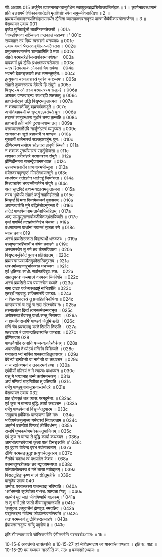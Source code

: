 श्रीः
अध्यायः 015
अर्जुनेन व्यासनारदभावानुरोधेन स्वप्रयुक्तब्रह्मशिरोस्त्रप्रतिसंहारः ॥ 1 ॥ कृष्णेनाश्वत्थामानं प्रति उत्तरागर्भे ऐषीकास्त्रपातेऽपि मृतशिशोः स्वेन समुज्जीवनप्रतिज्ञा ॥ 2 ॥ ब्रह्मचर्याभावादस्त्रप्रतिसंहारासमर्थेन द्रौणिना व्यासकृष्णावनादृस्य पाण्वगर्भेष्वैषीकास्त्रोत्सर्जनम् ॥ 3 ॥
वैशम्पायन उवाच 	001  
दृष्टैव मुनिशार्दूलौ तावग्निसमतेजसौ ।	001a  
\'गाण्डीवधन्वा सञ्चिन्त्य प्राप्तकालं महारथः ।\'	001c  
सञ्जहार शरं दिव्यं त्वरमाणो धनञ्जयः ॥	001e  
उवाच वचनं श्रेष्ठस्तावृषी प्राञ्जलिस्तदा ।	002a  
प्रमुक्तमस्त्रमस्त्रेण शाम्यतामिति वै मया ॥	002c  
संहृते परमास्त्रेऽस्मिन्सर्वानस्मानशेषतः ।	003a  
पापकर्मा ध्रुवं द्रौणिः प्रधक्ष्यत्यस्त्रतेजसा ॥	003c  
यदत्र हितमस्माकं लोकानां चैव सर्वथा ।	004a  
भवन्तौ देवसङ्काशौ तथा सम्मन्तुमर्हतः ॥	004c  
इत्युक्त्वा सञ्जहारास्त्रं पुनरेव धनञ्जयः ।	005a  
संहारो दुष्करस्तस्य देवैरपि हि संयुगे ॥	005c  
विसृष्टस्य रणे तस्य परमास्त्रस्य सङ्ग्रहे ।	006a  
अशक्तः पाण्डवादन्यः साक्षादपि शतक्रतुः ॥	006c  
ब्रह्मतेजोद्भवं तद्धि विसृष्टमकृतात्मना ।	007a  
न शक्यमावर्तयितुं ब्रह्मचर्यव्रतादृते ॥	007c  
अचीर्णब्रह्मचर्यो यः सृष्ट्वाऽऽवर्तयते पुनः ।	008a  
तदस्त्रं सानुबन्धस्य मूर्धानं तस्य कृन्तति ॥	008c  
ब्रह्मचारी व्रती चापि दुरवापमवाप्य तत् ।	009a  
परमव्यसनार्तोऽपि नार्जुनोऽस्त्रं व्यमुञ्चत ॥	009c  
सत्यव्रतधरः शूरो ब्रह्मचारी च पाण्डवः ।	010a  
गुरुवर्ती च तेनास्त्रं सञ्जहारार्जुनः पुनः ॥	010c  
द्रौणिरप्यथ सम्प्रेक्ष्य सोऽन्तरा तावृषी स्थितौ ।	011a  
न शशाक पुनर्घोरमस्त्रं संहर्तुमोजसा ॥	011c  
अशक्तः प्रतिसंहारे परमास्त्रस्य संयुगे ।	012a  
द्रौणिर्दीनमना राजन्द्वैपायनमभाषत ॥	012c  
उत्तमव्यसनार्तेन प्राणत्राणमभीप्सुना ।	013a  
मयैतदस्त्रमुत्सृष्टं भीमसेनभयान्मुने ॥	013c  
अधर्मश्च कृतोऽनेन धार्तराष्ट्रं जिघांसता ।	014a  
मिथ्याचारेण भगवन्भीमसेनेन संयुगे ॥	014c  
अतः सृष्टमिदं ब्रह्मन्मयाऽस्त्रमकृतात्मना ।	015a  
तस्य भूयोऽपि संहारं कर्तुं नाहमिहोत्सहे ॥	015c  
निसृष्टं हि मया दिव्यमेतदस्त्रं दुरासदम् ।	016a  
अपाण्डवायेति मुने वह्नितेजोऽनुमन्त्र्य वै ॥	016c  
तदिदं पाण्डवेयानामन्तायैवाभिसंहितम् ।	017a  
अद्य पाण्डुसुतान्सर्वाञ्जीविताद्भ्रंशयिष्यति ॥	017c  
कृतं पापमिदं ब्रह्मन्रोषाविष्टेन चेतसा ।	018a  
वधमाशास्य पार्थानां मयास्त्रं सृजता रणे ॥	018c  
व्यास उवाच 	019  
अस्त्रं ब्रह्मशिरस्तात विद्वान्पार्थो धनञ्जयः ।	019a  
उत्सृष्टवानहिंसार्थं न रोषेण तवाहवे ॥	019c  
अस्त्रमस्त्रेण तु रणे तव संशमयिष्यता ।	020a  
विसृष्टमर्जुनेनेदं पुनश्च प्रतिसंहृतम् ॥	020c  
ब्रह्मास्त्रमप्यवाप्यैतदुपदेशात्पितुस्तव ।	021a  
क्षत्रधर्मान्महाबाहुर्नाकम्पत धनञ्जयः ॥	021c  
एवं धृतिमतः साधोः सर्वास्त्रविदुषः सतः ।	022a  
सभ्रातृबन्धोः कस्मात्त्वं वधमस्य चिकीर्षसि ॥	022c  
अस्त्रं ब्रह्मशिरो यत्र परमास्त्रेण वध्यते ।	023a  
समा द्वादश पर्जन्यस्तद्राष्ट्रं नाभिवर्षति ॥	023c  
एतदर्थं महाबाहुः शक्तिमानपि पाण्डवः ।	024a  
न विहन्यात्तदस्त्रं तु प्रजाहितचिकीर्षया ॥	024c  
पाण्डवास्त्वं च राष्ट्रं च सदा संरक्ष्यमेव नः ।	025a  
तस्मात्संहर दिव्यं त्वमस्त्रमेतन्महाभुज ॥	025c  
अरोषस्तव चैवास्तु पार्थाः सन्तु निरामयाः ।	026a  
न ह्यधर्मेण राजर्षिः पाण्डवो जेतुमिच्छति ||	026c  
मणिं चैव प्रयच्छाद्य यस्ते शिरसि तिष्ठति ।	027a  
एतदादाय ते प्राणान्प्रतिदास्यन्ति पाण्डवाः ॥	027c  
द्रौणिरुवाच 	028  
पाण्डवैर्यानि रत्नानि यच्चान्यत्कौरवैर्धनम् ।	028a  
अवाप्तमिह तेभ्योऽयं मणिर्मम विशिष्यते ॥	028c  
यमाबध्य भयं नास्ति शस्त्रव्याधिक्षुधाश्रयम् ।	029a  
देवेभ्यो दानवेभ्यो वा नागेभ्यो वा कथञ्चन ॥	029c  
न च रक्षोगणभयं न तस्करभयं तथा ।	030a  
एवंवीर्यो मणिरयं न मे त्याज्यः कथञ्चन ॥	030c  
यत्तु मे भगवानाह तन्मे कार्यमनन्तरम् ।	031a  
अयं मणिरयं चाहमिषीका तु पतिष्यति ।	031c  
गर्भेषु पाण्डुपुत्राणामुत्रायास्तथोदरे ॥	031e  
वैशम्पायन उवाच 	032  
प्राह द्रोणसुतं तत्र व्यासः परमदुर्मनाः ॥	032ac  
एवं कुरु न चान्यत्र बुद्धिः कार्या कथञ्चन ।	033a  
गर्भेषु पाण्डवेयानां विसृज्यैतदुपारम ॥	033c  
\'तमुवाच हृषीकेशः पाण्डवानां हिते मतः ।	034a  
भविष्यमेकमुत्सृज्य गर्भेष्वस्त्रं निपात्यताम् ॥	034c  
अहमेनं ददाम्येषां पिण्डदं कीर्तिवर्धनम् ।	035a  
राजर्षिं पुण्यकर्माणमनेकक्रतुयाजिनम् ॥	035c  
एवं कुरु न चान्या ते बुद्धिः कार्या कथञ्चन ।	036a  
आगर्भात्पाण्डवेयानां कृत्वा पातं विनङ्क्ष्यति ॥\'	036c  
एवं ब्रुवाणं गोविन्दं वृषभं सर्वसात्वताम् ।	037a  
द्रौणिः परमसङ्क्रुद्धः प्रत्युवाचेदमुत्तरम् ॥	037c  
नैतदेवं यदात्थ त्वं पक्षपातेन केशव ।	038a  
वचनात्पुण्डरीकाक्ष तव मद्वाक्यमन्यथा ॥	038c  
पतिष्यत्येतदस्त्रं वै गर्भे तस्या मयोद्यतम् ।	039a  
विराटदुहितुः कृष्ण यं त्वं रक्षितुमर्हसि ॥	039c  
वासुदेव उवाच 	040  
अमोघः परमास्त्रस्य पातस्त्वद्य भविष्यति ।	040a  
\'अभिमन्योः सृजैषीकां गर्भस्थः शाम्यतां शिशुः ॥	040c  
अहमेनं मृतं जातं जीवयिष्यामि बालकम् ।\'	041a  
स तु गर्भो मृतो जातो दीर्घमायुरवाप्स्यति ॥	041c  
\'इत्युक्तः प्रत्युवाचैनं द्रोणपुत्रः स्मयन्निव ।	042a  
यद्यस्त्रदग्धं गोविन्द जीवयस्येवमस्त्विति ॥\'	042c  
ततः परममस्त्रं तु द्रौणिरुद्यतमाहवे ।	043a  
द्वैपायनमनादृत्य गर्भेषु प्रमुमोच ह ॥	043c  

इति श्रीमन्महाभारते सौप्तिकपर्वणि ऐषीकपर्वणि पञ्चदशोऽध्यायः ॥ 15 ॥

10-15-8 आवर्तयते उपसंहरति ॥ 10-15-27 एवं जीवितमादाय तव यास्यन्ति पाण्डवाः । इति क. पाठः ॥ 10-15-29 मम वध्यभयं नास्तीति क. पाठः ॥  पञ्चदशोऽध्यायः ॥
